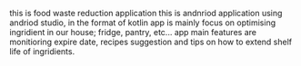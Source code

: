 this is food waste reduction application
this is andnriod application using andriod studio, in the format of kotlin
app is mainly focus on optimising ingridient in our house; fridge, pantry, etc...
app main features are monitioring expire date, recipes suggestion and  tips on how to extend shelf life of ingridients.
